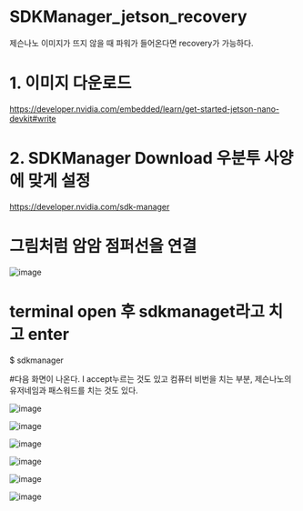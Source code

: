 # SDKManager_jetson_recovery
제슨나노 이미지가 뜨지 않을 때 파워가 들어온다면 recovery가 가능하다.

# 1. 이미지 다운로드
https://developer.nvidia.com/embedded/learn/get-started-jetson-nano-devkit#write

# 2. SDKManager Download  우분투 사양에 맞게 설정

https://developer.nvidia.com/sdk-manager

# 그림처럼 암암 점퍼선을 연결

![image](https://github.com/jetsonmom/SDKManager_jetson_recovery/assets/92077615/b6e67edc-4188-4c78-8f9f-447a4dd5721e)

# terminal open 후 sdkmanaget라고 치고 enter
$ sdkmanager

#다음 화면이 나온다. I accept누르는 것도 있고 컴퓨터 비번을 치는 부분,  제슨나노의 유저네임과 패스워드를 치는 것도 있다.

![image](https://github.com/jetsonmom/SDKManager_jetson_recovery/assets/92077615/edc71947-5786-4d0d-b215-394d10133175)

![image](https://github.com/jetsonmom/SDKManager_jetson_recovery/assets/92077615/798b468e-4e34-41c5-a249-a9eee04719a6)

![image](https://github.com/jetsonmom/SDKManager_jetson_recovery/assets/92077615/c7a20237-9310-4017-8210-b6cb50a05d05)

![image](https://github.com/jetsonmom/SDKManager_jetson_recovery/assets/92077615/a5be64ec-0593-4543-8aef-c0b9b393e15d)

![image](https://github.com/jetsonmom/SDKManager_jetson_recovery/assets/92077615/17f1c5d1-b214-4a4d-baa6-0e876752f12d)

![image](https://github.com/jetsonmom/SDKManager_jetson_recovery/assets/92077615/a2b3920e-b263-4fbc-98bc-bc42b9af9c96)

